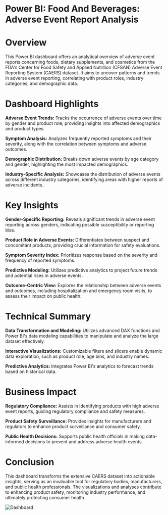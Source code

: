 # **Power BI: Food And Beverages: Adverse Event Report Analysis** 

# **Overview** 

This Power BI dashboard offers an analytical overview of adverse event reports concerning foods, dietary supplements, and cosmetics from the FDA's Center for Food Safety and Applied Nutrition (CFSAN) Adverse Event Reporting System (CAERS) dataset. It aims to uncover patterns and trends in adverse event reporting, correlating with product roles, industry categories, and demographic data.


# **Dashboard Highlights**

**Adverse Event Trends:** Tracks the occurrence of adverse events over time by gender and product role, providing insights into affected demographics and product types.

**Symptom Analysis:** Analyzes frequently reported symptoms and their severity, along with the correlation between symptoms and adverse outcomes.

**Demographic Distribution:** Breaks down adverse events by age category and gender, highlighting the most impacted demographics.

**Industry-Specific Analysis:** Showcases the distribution of adverse events across different industry categories, identifying areas with higher reports of adverse incidents.


# **Key Insights**

**Gender-Specific Reporting:** Reveals significant trends in adverse event reporting across genders, indicating possible susceptibility or reporting bias.

**Product Role in Adverse Events:** Differentiates between suspect and concomitant products, providing crucial information for safety evaluations.

**Symptom Severity Index:** Prioritizes response based on the severity and frequency of reported symptoms.

**Predictive Modeling:** Utilizes predictive analytics to project future trends and potential rises in adverse events.

**Outcome-Centric View:** Explores the relationship between adverse events and outcomes, including hospitalization and emergency room visits, to assess their impact on public health.


# **Technical Summary**

**Data Transformation and Modeling:** Utilizes advanced DAX functions and Power BI's data modeling capabilities to manipulate and analyze the large dataset effectively.

**Interactive Visualizations:** Customizable filters and slicers enable dynamic data exploration, such as product role, age bins, and industry names.

**Predictive Analytics:** Integrates Power BI's analytics to forecast trends based on historical data.


# ****Business Impact****

**Regulatory Compliance:** Assists in identifying products with high adverse event reports, guiding regulatory compliance and safety measures.

**Product Safety Surveillance:** Provides insights for manufacturers and regulators to enhance product surveillance and consumer safety.

**Public Health Decisions:** Supports public health officials in making data-informed decisions to prevent and address adverse health events.


# **Conclusion**

This dashboard transforms the extensive CAERS dataset into actionable insights, serving as an invaluable tool for regulatory bodies, manufacturers, and public health professionals. The visualizations and analyses contribute to enhancing product safety, monitoring industry performance, and ultimately protecting consumer health.




![Dashboard](https://github.com/CodesByVishal/Food-And-Beverages-Adverse-Event-Report-Analysis/assets/163639829/3ad10298-0fc4-4fae-bd7d-c019dea02c12)


